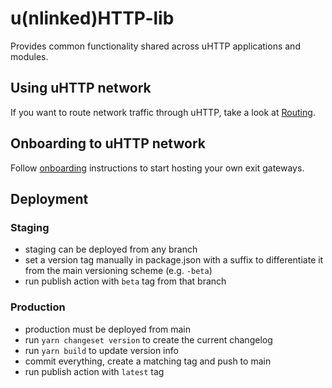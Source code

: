 # u(nlinked)HTTP-lib

Provides common functionality shared across uHTTP applications and modules.

## Using uHTTP network

If you want to route network traffic through uHTTP, take a look at [Routing](ROUTING.md).

## Onboarding to uHTTP network

Follow [onboarding](./ONBOARDING.md) instructions to start hosting your own exit gateways.

## Deployment

### Staging

-   staging can be deployed from any branch
-   set a version tag manually in package.json with a suffix to differentiate it from the main versioning scheme (e.g. `-beta`)
-   run publish action with `beta` tag from that branch

### Production

-   production must be deployed from main
-   run `yarn changeset version` to create the current changelog
-   run `yarn build` to update version info
-   commit everything, create a matching tag and push to main
-   run publish action with `latest` tag
